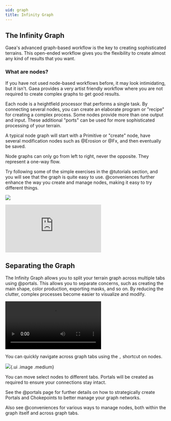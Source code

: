 ```yaml
---
uid: graph
title: Infinity Graph
---
```


## The Infinity Graph

Gaea's advanced graph-based workflow is the key to creating sophisticated terrains. This open-ended workflow gives you the flexibility to create almost any kind of results that you want.


### What are nodes?

If you have not used node-based workflows before, it may look intimidating, but it isn't. Gaea provides a very artist friendly workflow where you are not required to create complex graphs to get good results. 

Each node is a heightfield processor that performs a single task. By connecting several nodes, you can create an elaborate program or "recipe" for creating a complex process. Some nodes provide more than one output and input. These additional "ports" can be used for more sophisticated processing of your terrain.

A typical node graph will start with a Primitive or "create" node, have several modification nodes such as @Erosion or @Fx, and then eventually be saved.

Node graphs can only go from left to right, never the opposite. They represent a one-way flow.

Try following some of the simple exercises in the @tutorials section, and you will see that the graph is quite easy to use. @conveniences further enhance the way you create and manage nodes, making it easy to try different things.

![](/images/ui/infinity-graph.webp)

<div class="embed-responsive embed-responsive-16by9">
<iframe class="embed-responsive-item" src="https://www.youtube-nocookie.com/embed/1A1xXfTlKqM" frameborder="0" allow="accelerometer; autoplay; encrypted-media; gyroscope; picture-in-picture" allowfullscreen></iframe>
</div>




## Separating the Graph

The Infinity Graph allows you to split your terrain graph across multiple tabs using @portals. This allows you to separate concerns, such as creating the main shape, color production, exporting masks, and so on. By reducing the clutter, complex processes become easier to visualize and modify.

<video controls><source src="/mp4/cnv-navigate.mp4" type="video/mp4"></video>

You can quickly navigate across graph tabs using the `,` shortcut on nodes.

![](/images/ui/graph-menu.webp){.ui .image .medium}

You can move select nodes to different tabs. Portals will be created as required to ensure your connections stay intact.

See the @portals page for further details on how to strategically create Portals and Chokepoints to better manage your graph networks.

Also see @conveniences for various ways to manage nodes, both within the graph itself and across graph tabs.
